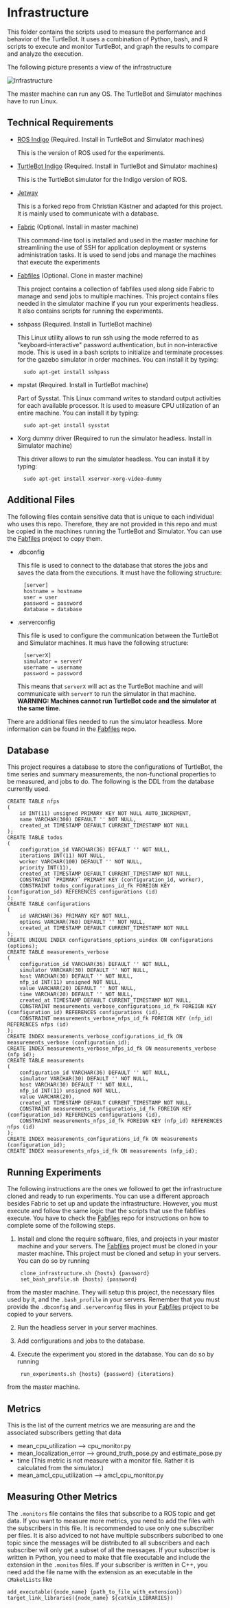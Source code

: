 # Infrastructure

This folder contains the scripts used to measure the performance and behavior 
of the TurtleBot. It uses a combination of Python, bash, and R scripts to execute 
and monitor TurtleBot, and graph the results to compare and analyze the execution.

The following picture presents a view of the infrastructure

![Infrastructure](visuals/Infrastructure.png)

The master machine can run any OS. The TurtleBot and Simulator machines have to run
Linux.

## Technical Requirements

* [ROS Indigo](http://wiki.ros.org/indigo/Installation/Ubuntu) (Required. Install in TurtleBot 
and Simulator machines)

  This is the version of ROS used for the experiments.

* [TurtleBot Indigo](http://wiki.ros.org/turtlebot/Tutorials/indigo/Turtlebot%20Installation) (Required. 
Install in TurtleBot and Simulator machines)

  This is the TurtleBot simulator for the Indigo version of ROS.

* [Jetway](https://github.com/miguelvelezmj25/Jetway)
  
  This is a forked repo from Christian Kästner and adapted for this project. It is mainly used to communicate 
with a database. 

* [Fabric](http://www.fabfile.org/) (Optional. Install in master machine)
  
  This command-line tool is installed and used in the master machine for streamlining 
the use of SSH for application deployment or systems administration tasks. It is
used to send jobs and manage the machines that execute the experiments

* [Fabfiles](https://github.com/miguelvelezmj25/fabfiles) (Optional. Clone in master machine)

  This project contains a collection of fabfiles used along side Fabric to manage and
send jobs to multiple machines. This project contains files needed in the simulator machine
if you run your experiments headless. It also contains scripts for running the experiments.

* sshpass (Required. Install in TurtleBot machine)

  This Linux utility allows to run ssh using the mode referred to as "keyboard-interactive" 
password authentication, but in non-interactive mode. This is used in a bash scripts
to initialize and terminate processes for the gazebo simulator in order machines. You 
can install it by typing:
 
        sudo apt-get install sshpass

* mpstat (Required. Install in TurtleBot machine)

  Part of Sysstat. This Linux command writes to standard output activities for each available processor.
It is used to measure CPU utilization of an entire machine. You can install it by typing:
 
        sudo apt-get install sysstat

* Xorg dummy driver (Required to run the simulator headless. Install in  Simulator machine)

  This driver allows to run the simulator headless. You can install it by typing:
 
        sudo apt-get install xserver-xorg-video-dummy


## Additional Files

The following files contain sensitive data that is unique to each individual who uses this
repo. Therefore, they are not provided in this repo and must be copied in the machines running
the TurtleBot and Simulator. You can use the [Fabfiles](https://github.com/miguelvelezmj25/fabfiles) 
project to copy them. 

* .dbconfig
  
  This file is used to connect to the database that stores the jobs and saves the data from
the executions. It must have the following structure:

        [server]
        hostname = hostname
        user = user
        password = password
        database = database

* .serverconfig

  This file is used to configure the communication between the TurtleBot and Simulator machines.
It mus have the following structure:

        [serverX]
        simulator = serverY
        username = username
        password = password
  
  This means that ```serverX``` will act as the TurtleBot machine and will communicate with ```serverY```
  to run the simulator in that machine. **WARNING: Machines cannot run TurtleBot code and the simulator
  at the same time**.
  
There are additional files needed to run the simulator headless. More information can be found in 
the [Fabfiles](https://github.com/miguelvelezmj25/fabfiles) repo.
  
## Database

This project requires a database to store the configurations of TurtleBot, the time
series and summary measurements, the non-functional properties to be measured, and
jobs to do. The following is the DDL from the database currently used.

    CREATE TABLE nfps
    (
        id INT(11) unsigned PRIMARY KEY NOT NULL AUTO_INCREMENT,
        name VARCHAR(300) DEFAULT '' NOT NULL,
        created_at TIMESTAMP DEFAULT CURRENT_TIMESTAMP NOT NULL
    );
    CREATE TABLE todos
    (
        configuration_id VARCHAR(36) DEFAULT '' NOT NULL,
        iterations INT(11) NOT NULL,
        worker VARCHAR(100) DEFAULT '' NOT NULL,
        priority INT(11),
        created_at TIMESTAMP DEFAULT CURRENT_TIMESTAMP NOT NULL,
        CONSTRAINT `PRIMARY` PRIMARY KEY (configuration_id, worker),
        CONSTRAINT todos_configurations_id_fk FOREIGN KEY (configuration_id) REFERENCES configurations (id)
    );
    CREATE TABLE configurations
    (
        id VARCHAR(36) PRIMARY KEY NOT NULL,
        options VARCHAR(760) DEFAULT '' NOT NULL,
        created_at TIMESTAMP DEFAULT CURRENT_TIMESTAMP NOT NULL
    );
    CREATE UNIQUE INDEX configurations_options_uindex ON configurations (options);
    CREATE TABLE measurements_verbose
    (
        configuration_id VARCHAR(36) DEFAULT '' NOT NULL,
        simulator VARCHAR(30) DEFAULT '' NOT NULL,
        host VARCHAR(30) DEFAULT '' NOT NULL,
        nfp_id INT(11) unsigned NOT NULL,
        value VARCHAR(20) DEFAULT '' NOT NULL,
        time VARCHAR(20) DEFAULT '' NOT NULL,
        created_at TIMESTAMP DEFAULT CURRENT_TIMESTAMP NOT NULL,
        CONSTRAINT measurements_verbose_configurations_id_fk FOREIGN KEY (configuration_id) REFERENCES configurations (id),
        CONSTRAINT measurements_verbose_nfps_id_fk FOREIGN KEY (nfp_id) REFERENCES nfps (id)
    );
    CREATE INDEX measurements_verbose_configurations_id_fk ON measurements_verbose (configuration_id);
    CREATE INDEX measurements_verbose_nfps_id_fk ON measurements_verbose (nfp_id);
    CREATE TABLE measurements
    (
        configuration_id VARCHAR(36) DEFAULT '' NOT NULL,
        simulator VARCHAR(30) DEFAULT '' NOT NULL,
        host VARCHAR(30) DEFAULT '' NOT NULL,
        nfp_id INT(11) unsigned NOT NULL,
        value VARCHAR(20),
        created_at TIMESTAMP DEFAULT CURRENT_TIMESTAMP NOT NULL,
        CONSTRAINT measurements_configurations_id_fk FOREIGN KEY (configuration_id) REFERENCES configurations (id),
        CONSTRAINT measurements_nfps_id_fk FOREIGN KEY (nfp_id) REFERENCES nfps (id)
    );
    CREATE INDEX measurements_configurations_id_fk ON measurements (configuration_id);
    CREATE INDEX measurements_nfps_id_fk ON measurements (nfp_id);
       
## Running Experiments

The following instructions are the ones we followed to get the infrastructure cloned and ready 
to run experiments. You can use a different approach besides Fabric to set up and update the infrastructure.
However, you must execute and follow the same logic that the scripts that use the fabfiles execute. You have
to check the [Fabfiles](https://github.com/miguelvelezmj25/fabfiles) repo for instructions on how to
complete some of the following steps.

1. Install and clone the require software, files, and projects in your master machine and your servers. The
[Fabfiles](https://github.com/miguelvelezmj25/fabfiles) project must be cloned in your master machine. 
This project must be cloned and setup in your servers. You can do so by running

        clone_infrastructure.sh {hosts} {password}
        set_bash_profile.sh {hosts} {password}

  from the master machine. They will setup this project, the necessary files used by it, and the ```.bash_profile``` in your servers. 
  Remember that you must provide the ```.dbconfig``` and ```.serverconfig``` files in your 
  [Fabfiles](https://github.com/miguelvelezmj25/fabfiles) project to be copied to your servers.

2. Run the headless server in your server machines. 

3. Add configurations and jobs to the database.

4. Execute the experiment you stored in the database. You can do so by running

        run_experiments.sh {hosts} {password} {iterations}
        
  from the master machine.

## Metrics

This is the list of the current metrics we are measuring are and the associated subscribers 
getting that data

* mean_cpu_utilization --> cpu_monitor.py
* mean_localization_error --> ground_truth_pose.py and estimate_pose.py
* time (This metric is not measure with a monitor file. Rather it is calculated from the simulator.)
* mean_amcl_cpu_utilization --> amcl_cpu_monitor.py

## Measuring Other Metrics 

The ```.monitors``` file contains the files that subscribe to a ROS topic and get data. If you want to measure 
more metrics, you need to add the files with the subscribers in this file. It is recommended to use only one 
subscriber per files. It is also adviced to not have multiple subscribers subcribed to one topic since the 
messages will be distributed to all subscribers and each subscriber will only get a subset of all the messages. 
If your subscriber is written in Python, you need to make that file executable and include the extension in the 
```.monitos``` files. If your subscriber is written in C++, you need add the file name with the extension as an
executable in the ```CMakelLists``` like
    
    add_executable({node_name} {path_to_file_with_extension})
    target_link_libraries({node_name} ${catkin_LIBRARIES})